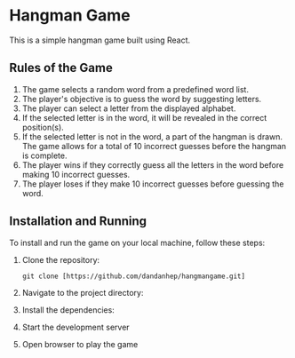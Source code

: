 # Hangman Game

This is a simple hangman game built using React.

## Rules of the Game

1. The game selects a random word from a predefined word list.
2. The player's objective is to guess the word by suggesting letters.
3. The player can select a letter from the displayed alphabet.
4. If the selected letter is in the word, it will be revealed in the correct position(s).
5. If the selected letter is not in the word, a part of the hangman is drawn. The game allows for a total of 10 incorrect guesses before the hangman is complete.
6. The player wins if they correctly guess all the letters in the word before making 10 incorrect guesses.
7. The player loses if they make 10 incorrect guesses before guessing the word.

## Installation and Running

To install and run the game on your local machine, follow these steps:

1. Clone the repository:

   ```shell
   git clone [https://github.com/dandanhep/hangmangame.git]
   ```

2. Navigate to the project directory:
3. Install the dependencies:
4. Start the development server
5. Open browser to play the game
